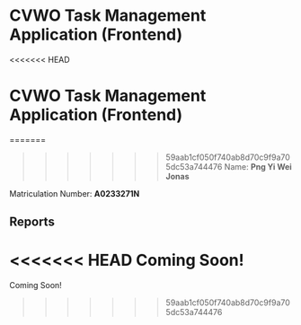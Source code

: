 # CVWO Task Management Application (Frontend)

<<<<<<< HEAD
# CVWO Task Management Application (Frontend)

=======
>>>>>>> 59aab1cf050f740ab8d70c9f9a705dc53a744476
Name: **Png Yi Wei Jonas**

Matriculation Number: **A0233271N**

## Reports
<<<<<<< HEAD
Coming Soon!
=======
Coming Soon!
>>>>>>> 59aab1cf050f740ab8d70c9f9a705dc53a744476
